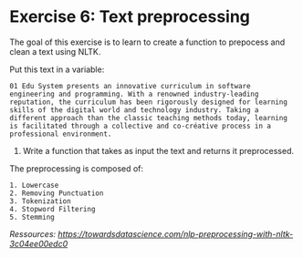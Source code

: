 # Exercise 6: Text preprocessing

The goal of this exercise is to learn to create a function to prepocess and clean a text using NLTK. 


Put this text in a variable: 

```
01 Edu System presents an innovative curriculum in software engineering and programming. With a renowned industry-leading reputation, the curriculum has been rigorously designed for learning skills of the digital world and technology industry. Taking a different approach than the classic teaching methods today, learning is facilitated through a collective and co-créative process in a professional environment.

```

1. Write a function that takes as input the text and returns it preprocessed. 

The preprocessing is composed of:

    1. Lowercase
    2. Removing Punctuation
    3. Tokenization
    4. Stopword Filtering
    5. Stemming


*Ressources: https://towardsdatascience.com/nlp-preprocessing-with-nltk-3c04ee00edc0*
